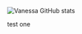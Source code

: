![Vanessa GitHub stats](https://github-readme-stats.vercel.app/api?username=vfaconi&theme=dark&show_icons=true)

test one

